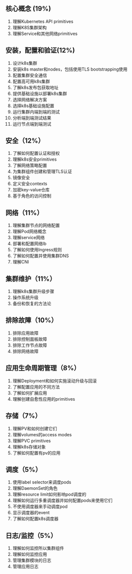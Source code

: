## 核心概念 (19%)
1. 理解Kubernetes API primitives
1. 理解K8S集群架构
1. 理解Service和其他网络primitives

## 安装，配置和验证(12%)
1. 设计k8s集群
1. 安装k8s master和nodes，包括使用TLS bootstrapping使用
1. 配置集群安全通信
1. 配置高可用k8s集群
1. 了解k8s发布包获取地址
1. 提供基础设施以部署k8s集群
1. 选择网络解决方案
1. 选择k8s基础设施配置
1. 运行集群内端到端的测试
1. 分析端到端测试结果
1. 运行节点端到端测试

## 安全（12%）
1. 了解如何配置认证和授权
1. 理解k8s安全primitives
1. 了解网络策略配置
1. 为集群组件创建和管理TLS认证
1. 镜像安全
1. 定义安全contexts
1. 加密key-value仓库
1. 基于角色的访问控制

## 网络（11%）
1. 理解集群节点的网络配置
1. 理解Pod网络概念
1. 理解service网络
1. 部署和配置网络lb
1. 了解如何使用Ingress规则
1. 了解如何配置并使用集群DNS
1. 理解CNI

## 集群维护（11%）
1. 理解k8s集群升级步骤
1. 操作系统升级
1. 备份和恢复的方法论

## 排除故障（10%）
1. 排除应用故障
1. 排除控制面板故障
1. 排除工作节点故障
1. 排除网络故障

## 应用生命周期管理（8%）
1. 理解Deployment和如何实施滚动升级与回滚
1. 了解配置应用的不同方法
1. 了解如何扩展应用
1. 理解创建自愈性应用的primitives

## 存储（7%）
1. 理解PV和如何创建它们
1. 理解volumes的access modes
1. 理解PVC primitives
1. 理解k8s存储对象
1. 了解如何配置有pv的应用

## 调度（5%）
1. 使用label selector来调度pods
1. 理解DaemonSet的角色
1. 理解resource limit如何影响pod调度的
1. 理解如何运行多重调度器并如何配置pods来使用它们
1. 不使用调度器来手动调度pod
1. 显示调度器的event
1. 了解如何配置k8s调度器

## 日志/监控（5%）
1. 理解如何监控所以集群组件
1. 理解如何监控应用
1. 管理集群模块的日志
1. 管理应用日志
